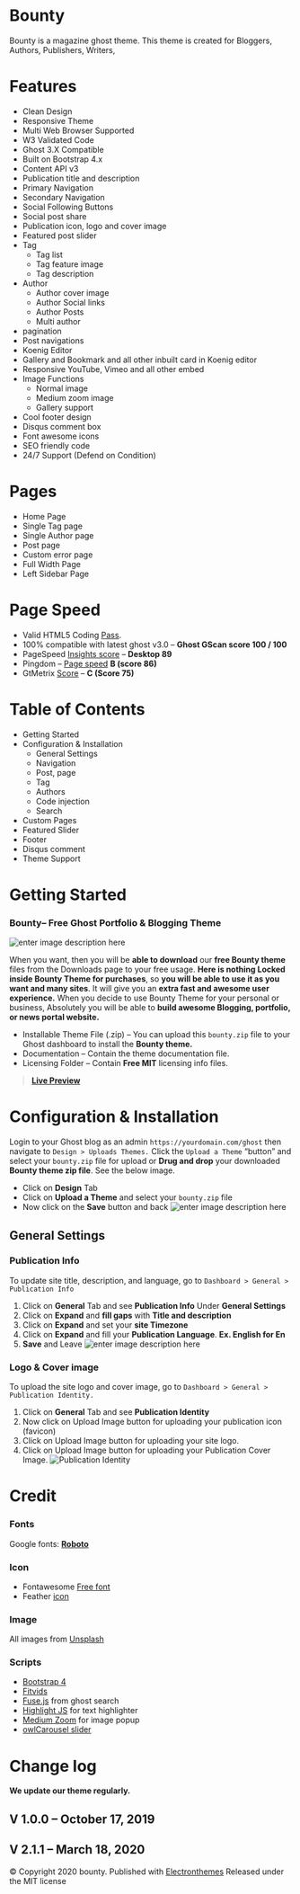 # Bounty
Bounty is a magazine ghost theme. This theme is created for Bloggers, Authors, Publishers, Writers, 

# Features
- Clean Design
- Responsive Theme
- Multi Web Browser Supported
- W3 Validated Code
- Ghost 3.X Compatible
- Built on Bootstrap 4.x
- Content API v3
- Publication title and description
- Primary Navigation
- Secondary Navigation
- Social Following Buttons
- Social post share
- Publication icon, logo and cover image
- Featured post slider
- Tag
  - Tag list
  - Tag feature image
  - Tag description
- Author
  - Author cover image
  - Author Social links
  - Author Posts
  - Multi author
- pagination
- Post navigations
- Koenig Editor
- Gallery and Bookmark and all other inbuilt card in Koenig editor
- Responsive YouTube, Vimeo and all other embed
- Image Functions
  - Normal image
  - Medium zoom image
  - Gallery support
- Cool footer design
- Disqus comment box
- Font awesome icons
- SEO friendly code
- 24/7 Support (Defend on Condition)
# Pages
- Home Page
- Single Tag page
- Single Author page
- Post page
- Custom error page
- Full Width Page
- Left Sidebar Page
# Page Speed
- Valid HTML5 Coding [Pass](https://validator.w3.org/nu/?doc=http://bounty.electronthemes-ghost.com/).
- 100% compatible with latest ghost v3.0 – **Ghost GScan score 100 / 100**
- PageSpeed [Insights score](https://developers.google.com/speed/pagespeed/insights/?url=http://bounty.electronthemes-ghost.com/&tab=desktop) – **Desktop 89**
- Pingdom – [Page speed](https://tools.pingdom.com/#5c3c39a3f3000000) **B (score 86)**
- GtMetrix [Score](https://gtmetrix.com/reports/bounty.electronthemes-ghost.com/cwhTEaGq) – **C (Score 75)**
# Table of Contents
- Getting Started
- Configuration & Installation
  - General Settings
  - Navigation
  - Post, page
  - Tag
  - Authors
  - Code injection
  - Search
- Custom Pages
- Featured Slider
- Footer
- Disqus comment
- Theme Support
# Getting Started
### Bounty– Free Ghost Portfolio & Blogging Theme
![enter image description here](https://www.electronthemes.com/wp-content/uploads/2020/03/bounty-991x508.jpg)

When you want, then you will be **able to download** our **free Bounty theme** files from the Downloads page to your free usage. **Here is nothing Locked inside Bounty Theme for purchases**, so **you will be able to use it as you want and many sites**. It will give you an **extra fast and awesome user experience.** When you decide to use Bounty Theme for your personal or business, Absolutely you will be able to **build awesome Blogging, portfolio, or news portal website.**

- Installable Theme File (.zip) – You can upload this `bounty.zip` file to your Ghost dashboard to install the **Bounty theme.**
- Documentation – Contain the theme documentation file.
- Licensing Folder – Contain **Free MIT** licensing info files.

> [**Live Preview**](https://www.electronthemes.com/item/bounty-modern-free-ghost-theme/)
# Configuration & Installation
Login to your Ghost blog as an admin `https://yourdomain.com/ghost` then navigate to `Design > Uploads Themes.` Click the `Upload a Theme` “button” and select your `bounty.zip` file for upload or **Drug and drop** your downloaded **Bounty theme zip file**. See the below image.
- Click on **Design** Tab
- Click on **Upload a Theme** and select your `bounty.zip` file
- Now click on the **Save** button and back
![enter image description here](https://www.electronthemes.com/wp-content/uploads/2020/03/Screenshot_5-3-991x476.png)

## General Settings
### Publication Info
To update site title, description, and language, go to `Dashboard > General > Publication Info`

1. Click on **General** Tab and see **Publication Info** Under **General Settings**
2. Click on **Expand** and **fill gaps** with **Title and description**
3. Click on **Expand** and set your **site Timezone**
4. Click on **Expand** and fill your **Publication Language**. **Ex. English for En**
5. **Save** and Leave
![enter image description here](https://www.electronthemes.com/wp-content/uploads/2020/03/Screenshot_11-2-991x271.png)
### Logo & Cover image
To upload the site logo and cover image, go to `Dashboard > General > Publication Identity.`

1. Click on **General** Tab and see **Publication Identity**
2. Now click on Upload Image button for uploading your publication icon (favicon)
3. Click on Upload Image button for uploading your site logo.
4. Click on Upload Image button for uploading your Publication Cover Image.
![Publication Identity](https://www.electronthemes.com/wp-content/uploads/2020/03/Screenshot_12-2-991x398.png)


# Credit
### Fonts
Google fonts: **[Roboto](https://fonts.google.com/specimen/Roboto)**
### Icon
- Fontawesome [Free font](https://fontawesome.com/icons?d=gallery&m=free)
- Feather [icon](https://feathericons.com/)
### Image
All images from [Unsplash](https://unsplash.com/)
### Scripts
- [Bootstrap 4](https://getbootstrap.com/)
- [Fitvids](http://fitvidsjs.com/)
- [Fuse.js](https://fusejs.io/) from ghost search
- [Highlight JS](https://highlightjs.org/) for text highlighter
- [Medium Zoom](https://medium-zoom.francoischalifour.com/) for image popup
- [owlCarousel slider](https://owlcarousel2.github.io/OwlCarousel2/)
# Change log
**We update our theme regularly.**
## V 1.0.0 – October 17, 2019
## V 2.1.1 – March 18, 2020
© Copyright 2020 bounty. Published with [Electronthemes](https://electronthemes.com/) Released under the MIT license
